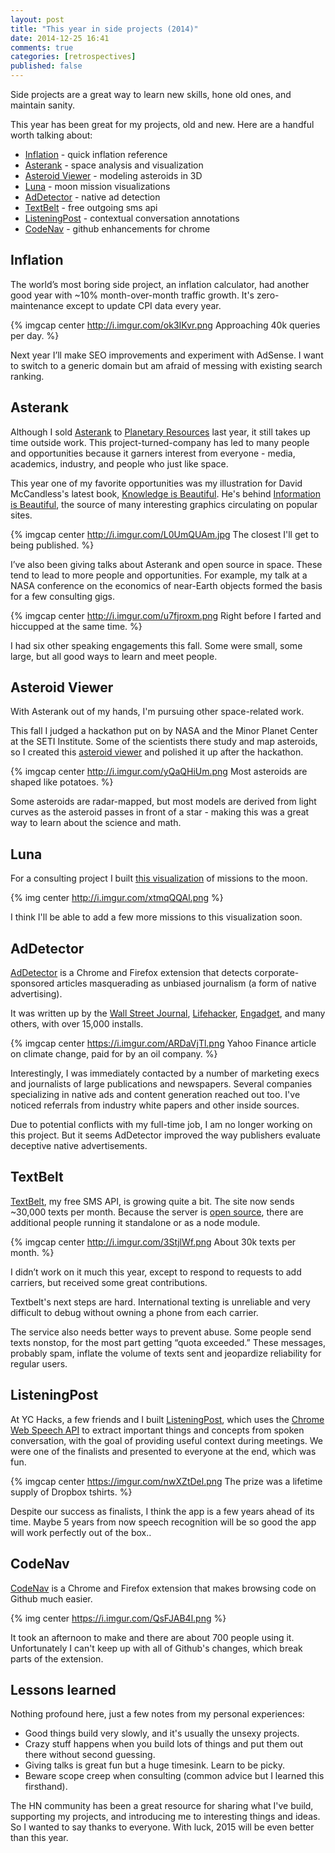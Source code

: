 ```yaml
---
layout: post
title: "This year in side projects (2014)"
date: 2014-12-25 16:41
comments: true
categories: [retrospectives]
published: false
---
```


Side projects are a great way to learn new skills, hone old ones, and maintain sanity.

This year has been great for my projects, old and new.  Here are a handful worth talking about:

* [Inflation](http://in2013dollars.com) - quick inflation reference
* [Asterank](http://asterank.com) - space analysis and visualization
* [Asteroid Viewer](http://ianwww.com/asteroid-viewer) - modeling asteroids in 3D
* [Luna](http://ianww.com/moonviz) - moon mission visualizations
* [AdDetector](http://ianww.com/ad-detector) - native ad detection
* [TextBelt](http://textbelt.com) - free outgoing sms api
* [ListeningPost](http://bunkmates.co) - contextual conversation annotations
* [CodeNav](http://ianww.com/codenav) - github enhancements for chrome

<!-- more -->

## Inflation

The world’s most boring side project, an inflation calculator, had another good year with ~10% month-over-month traffic growth.  It's zero-maintenance except to update CPI data every year.

{% imgcap center http://i.imgur.com/ok3IKvr.png Approaching 40k queries per day. %}

Next year I’ll make SEO improvements and experiment with AdSense.  I want to switch to a generic domain but am afraid of messing with existing search ranking.

## Asterank

Although I sold [Asterank](http://asterank.com) to [Planetary Resources](http://planetaryresources.com) last year, it still takes up time outside work.  This project-turned-company has led to many people and opportunities because it garners interest from everyone - media, academics, industry, and people who just like space.

This year one of my favorite opportunities was my illustration for David McCandless's latest book, [Knowledge is Beautiful](http://smile.amazon.com/Knowledge-Beautiful-Impossible-Invisible-Connections-Visualized/dp/0062188224?sa-no-redirect=1). He's behind [Information is Beautiful](https://www.facebook.com/informationisbeautiful), the source of many interesting graphics circulating on popular sites.

{% imgcap center http://i.imgur.com/L0UmQUAm.jpg The closest I'll get to being published. %}

I’ve also been giving talks about Asterank and open source in space.  These tend to lead to more people and opportunities.  For example, my talk at a NASA conference on the economics of near-Earth objects formed the basis for a few consulting gigs.

{% imgcap center http://i.imgur.com/u7fjroxm.png Right before I farted and hiccupped at the same time. %}

I had six other speaking engagements this fall.  Some were small, some large, but all good ways to learn and meet people.

## Asteroid Viewer

With Asterank out of my hands, I'm pursuing other space-related work.

This fall I judged a hackathon put on by NASA and the Minor Planet Center at the SETI Institute.  Some of the scientists there study and map asteroids, so I created this [asteroid viewer](http://ianww.com/asteroid-viewer) and polished it up after the hackathon.

{% imgcap center http://i.imgur.com/yQaQHiUm.png Most asteroids are shaped like potatoes. %}

Some asteroids are radar-mapped, but most models are derived from light curves as the asteroid passes in front of a star - making this was a great way to learn about the science and math.

## Luna

For a consulting project I built [this visualization](http://ianww.com/moonviz) of missions to the moon.

{% img center http://i.imgur.com/xtmqQQAl.png %}

I think I'll be able to add a few more missions to this visualization soon.

## AdDetector

[AdDetector](http://ianww.com/ad-detector) is a Chrome and Firefox extension that detects corporate-sponsored articles masquerading as unbiased journalism (a form of native advertising).

It was written up by the [Wall Street Journal](http://blogs.wsj.com/cmo/2014/08/20/ad-detector-native-ads/), [Lifehacker](http://lifehacker.com/addetector-notifies-you-if-a-story-you-re-reading-is-sp-1640980949), [Engadget](http://www.engadget.com/2014/08/21/browser-plug-in-sponsored-content/), and many others, with over 15,000 installs.

{% imgcap center https://i.imgur.com/ARDaVjTl.png Yahoo Finance article on climate change, paid for by an oil company. %}

Interestingly, I was immediately contacted by a number of marketing execs and journalists of large publications and newspapers.  Several companies specializing in native ads and content generation reached out too.  I've noticed referrals from industry white papers and other inside sources.

Due to potential conflicts with my full-time job, I am no longer working on this project.  But it seems AdDetector improved the way publishers evaluate deceptive native advertisements.

## TextBelt

[TextBelt](http://textbelt.com), my free SMS API, is growing quite a bit.  The site now sends ~30,000 texts per month.  Because the server is [open source](http://github.com/typpo/textbelt), there are additional people running it standalone or as a node module.

{% imgcap center http://i.imgur.com/3StjlWf.png About 30k texts per month. %}

I didn’t work on it much this year, except to respond to requests to add carriers, but received some great contributions.

Textbelt's next steps are hard.  International texting is unreliable and very difficult to debug without owning a phone from each carrier.

The service also needs better ways to prevent abuse.  Some people send texts nonstop, for the most part getting “quota exceeded.”  These messages, probably spam, inflate the volume of texts sent and jeopardize reliability for regular users.

## ListeningPost

At YC Hacks, a few friends and I built [ListeningPost](http://www.bunkmates.co/), which uses the [Chrome Web Speech API](http://updates.html5rocks.com/2013/01/Voice-Driven-Web-Apps-Introduction-to-the-Web-Speech-API) to extract important things and concepts from spoken conversation, with the goal of providing useful context during meetings.  We were one of the finalists and presented to everyone at the end, which was fun.

{% imgcap center https://imgur.com/nwXZtDel.png The prize was a lifetime supply of Dropbox tshirts. %}

Despite our success as finalists, I think the app is a few years ahead of its time.  Maybe 5 years from now speech recognition will be so good the app will work perfectly out of the box..

## CodeNav

[CodeNav](http://ianww.com/codenav) is a Chrome and Firefox extension that makes browsing code on Github much easier.

{% img center https://i.imgur.com/QsFJAB4l.png %}

It took an afternoon to make and there are about 700 people using it.  Unfortunately I can't keep up with all of Github's changes, which break parts of the extension.

## Lessons learned

Nothing profound here, just a few notes from my personal experiences:

  * Good things build very slowly, and it's usually the unsexy projects.
  * Crazy stuff happens when you build lots of things and put them out there without second guessing.
  * Giving talks is great fun but a huge timesink.  Learn to be picky.
  * Beware scope creep when consulting (common advice but I learned this firsthand).
  
The HN community has been a great resource for sharing what I've build, supporting my projects, and introducing me to interesting things and ideas.  So I wanted to say thanks to everyone.  With luck, 2015 will be even better than this year.